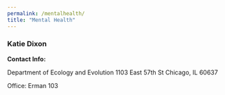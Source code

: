 ```yaml
---
permalink: /mentalhealth/
title: "Mental Health"
---
```


### Katie Dixon

**Contact Info:**

Department of Ecology and Evolution
1103 East 57th St
Chicago, IL 60637

Office:  Erman 103 
